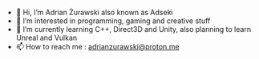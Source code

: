 - 👋 Hi, I’m Adrian Żurawski also known as Adseki
- 👀 I’m interested in programming, gaming and creative stuff
- 🌱 I’m currently learning C++, Direct3D and Unity, also planning to learn Unreal and Vulkan
- 📫 How to reach me : adrianzurawski@proton.me

<!---
Adsekiii/Adsekiii is a ✨ special ✨ repository because its `README.md` (this file) appears on your GitHub profile.
You can click the Preview link to take a look at your changes.
--->
